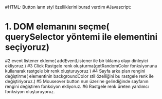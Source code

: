 
#HTML: Button ların styl özelliklerini burad verdim
#Javascript:
# 1. DOM elemanını seçme( querySelector yöntemi ile <body> elementini seçiyoruz)
#2 event listener ekleme(  addEventListener ile bir tıklama olayı dinleyici ekliyoruz.)
#3  Click Rastgele renk oluşturma(getRandomColor fonksiyonunu kullanarak rastgele bir renk oluşturuyoruz )
#4 Sayfa arka plan rengini değiştirme( <body> elementinin backgroundColor stil özelliğini bu rastgele renk ile değiştiriyoruz.)
#5 Mouseover button nun üzerine gelindiğinde sayfanın rengini değiştiren fonksiyon ekliyoruz.
#6 Rastgele renk üreten yardımcı fonksiyon oluşturuyoruz.